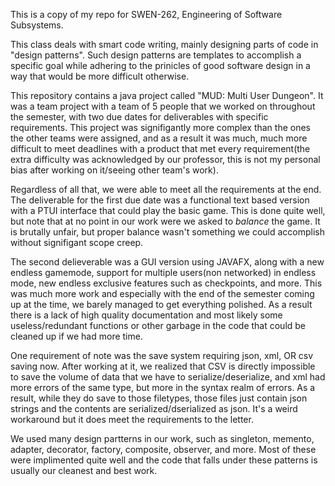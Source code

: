 This is a copy of my repo for SWEN-262, Engineering of Software Subsystems.

This class deals with smart code writing, mainly designing parts of code in "design patterns". Such design patterns are templates to accomplish a specific goal while adhering to the prinicles of good software design in a way that would be more difficult otherwise. 

This repository contains a java project called "MUD: Multi User Dungeon". It was a team project with a team of 5 people that we worked on throughout the semester, with two due dates for deliverables with specific requirements. This project was signifigantly more complex than the ones the other teams were assigned, and as a result it was much, much more difficult to meet deadlines with a product that met every requirement(the extra difficulty was acknowledged by our professor, this is not my personal bias after working on it/seeing other team's work). 

Regardless of all that, we were able to meet all the requirements at the end. The deliverable for the first due date was a functional text based version with a PTUI interface that could play the basic game. This is done quite well, but note that at no point in our work were we asked to *balance* the game. It is brutally unfair, but proper balance wasn't something we could accomplish without signifigant scope creep. 

The second delieverable was a GUI version using JAVAFX, along with a new endless gamemode, support for multiple users(non networked) in endless mode, new endless exclusive features such as checkpoints, and more. This was much more work and especially with the end of the semester coming up at the time, we barely managed to get everything polished. As a result there is a lack of high quality documentation and most likely some useless/redundant functions or other garbage in the code that could be cleaned up if we had more time.  

One requirement of note was the save system requiring json, xml, OR csv saving now. After working at it, we realized that CSV is directly impossible to save the volume of data that we have to serialize/deserialize, and xml had more errors of the same type, but more in the syntax realm of errors. As a result, while they do save to those filetypes, those files just contain json strings and the contents are serialized/dserialized as json. It's a weird workaround but it does meet the requirements to the letter. 

We used many design partterns in our work, such as singleton, memento, adapter, decorator, factory, composite, observer, and more. Most of these were implimented quite well and the code that falls under these patterns is usually our cleanest and best work. 
